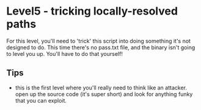 # Level5 - tricking locally-resolved paths
For this level, you'll need to 'trick' this script into doing something it's
not designed to do. This time there's no pass.txt file, and the binary isn't
going to level you up. You'll have to do that yourself!

## Tips
- this is the first level where you'll really need to think like an attacker.
  open up the source code (it's super short) and look for anything funky that
  you can exploit.
